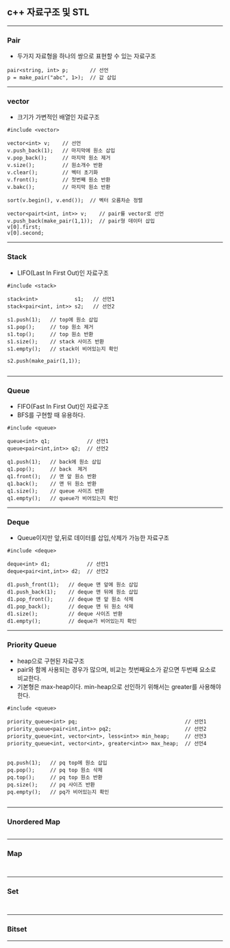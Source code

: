 ## c++ 자료구조 및 STL

<hr>

### Pair
- 두가지 자료형을 하나의 쌍으로 표현할 수 있는 자료구조

```
pair<string, int> p;       // 선언
p = make_pair("abc", 1>);  // 값 삽입

```
<hr>

### vector
- 크기가 가변적인 배열인 자료구조

```
#include <vector>

vector<int> v;    // 선언
v.push_back(1);   // 마지막에 원소 삽입
v.pop_back();     // 마지막 원소 제거
v.size();         // 원소개수 반환
v.clear();        // 벡터 초기화
v.front();        // 첫번째 원소 반환
v.bakc();         // 마지막 원소 반환

sort(v.begin(), v.end());  // 벡터 오름차순 정렬

vector<pairt<int, int>> v;    // pair를 vector로 선언
v.push_back(make_pair(1,1));  // pair형 데이터 삽입
v[0].first;
v[0].second;

```

<hr>

### Stack
- LIFO(Last In First Out)인 자료구조

```
#include <stack>

stack<int>            s1;   // 선언1
stack<pair<int, int>> s2;   // 선언2

s1.push(1);   // top에 원소 삽입
s1.pop();     // top 원소 제거
s1.top();     // top 원소 반환
s1.size();    // stack 사이즈 반환
s1.empty();   // stack이 비어있는지 확인

s2.push(make_pair(1,1));
  
```

<hr>
  
### Queue
- FIFO(Fast In First Out)인 자료구조
- BFS를 구현할 때 유용하다.

```
#include <queue>

queue<int> q1;            // 선언1
queue<pair<int,int>> q2;  // 선언2

q1.push(1);   // back에 원소 삽입
q1.pop();     // back  제거
q1.front();   // 맨 앞 원소 반환
q1.back();    // 맨 뒤 원소 반환
q1.size();    // queue 사이즈 반환
q1.empty();   // queue가 비어있는지 확인

```

<hr>

### Deque
- Queue이지만 앞,뒤로 데이터를 삽입,삭제가 가능한 자료구조

```
#include <deque>

deque<int> d1;            // 선언1
deque<pair<int,int>> d2;  // 선언2

d1.push_front(1);   // deque 맨 앞에 원소 삽입
d1.push_back(1);    // deque 맨 뒤에 원소 삽입
d1.pop_front();     // deque 맨 앞 원소 삭제
d1.pop_back();      // deque 맨 뒤 원소 삭제
d1.size();          // deque 사이즈 반환
d1.empty();         // deque가 비어있는지 확인

```

<hr>

### Priority Queue
- heap으로 구현된 자료구조
- pair와 함께 사용되는 경우가 많으며, 비교는 첫번째요소가 같으면 두번째 요소로 비교한다.
- 기본형은 max-heap이다. min-heap으로 선인하기 위해서는 greater를 사용해야한다.

```
#include <queue>

priority_queue<int> pq;                                   // 선언1
priority_queue<pair<int,int>> pq2;                        // 선언2
priority_queue<int, vector<int>, less<int>> min_heap;     // 선언3
priority_queue<int, vector<int>, greater<int>> max_heap;  // 선언4


pq.push(1);   // pq top에 원소 삽입
pq.pop();     // pq top 원소 삭제
pq.top();     // pq top 원소 반환
pq.size();    // pq 사이즈 반환
pq.empty();   // pq가 비어있는지 확인
  
```

<hr>

### Unordered Map

```

```


<hr>

### Map

```


```


<hr>

### Set


```


```


<hr>



### Bitset

<hr>
